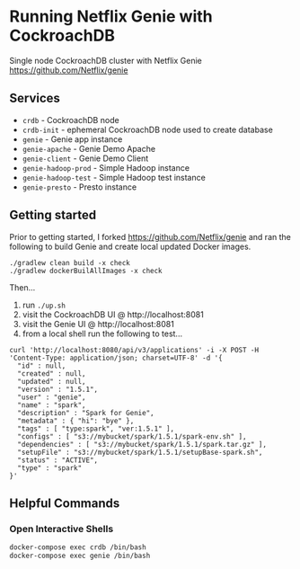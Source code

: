 # Running Netflix Genie with CockroachDB
Single node CockroachDB cluster with Netflix Genie https://github.com/Netflix/genie

## Services
* `crdb` - CockroachDB node
* `crdb-init` - ephemeral CockroachDB node used to create database
* `genie` - Genie app instance
* `genie-apache` - Genie Demo Apache
* `genie-client` - Genie Demo Client
* `genie-hadoop-prod` - Simple Hadoop instance
* `genie-hadoop-test` - Simple Hadoop test instance
* `genie-presto` - Presto instance

## Getting started
Prior to getting started, I forked https://github.com/Netflix/genie and ran the following to build Genie and create local updated Docker images.
```
./gradlew clean build -x check
./gradlew dockerBuilAllImages -x check
```

Then...

1) run `./up.sh`
2) visit the CockroachDB UI @ http://localhost:8081
3) visit the Genie UI @ http://localhost:8081
4) from a local shell run the following to test...
```
curl 'http://localhost:8080/api/v3/applications' -i -X POST -H 'Content-Type: application/json; charset=UTF-8' -d '{
  "id" : null,
  "created" : null,
  "updated" : null,
  "version" : "1.5.1",
  "user" : "genie",
  "name" : "spark",
  "description" : "Spark for Genie",
  "metadata" : { "hi": "bye" },
  "tags" : [ "type:spark", "ver:1.5.1" ],
  "configs" : [ "s3://mybucket/spark/1.5.1/spark-env.sh" ],
  "dependencies" : [ "s3://mybucket/spark/1.5.1/spark.tar.gz" ],
  "setupFile" : "s3://mybucket/spark/1.5.1/setupBase-spark.sh",
  "status" : "ACTIVE",
  "type" : "spark"
}'
```

## Helpful Commands

### Open Interactive Shells
```bash
docker-compose exec crdb /bin/bash
docker-compose exec genie /bin/bash
```